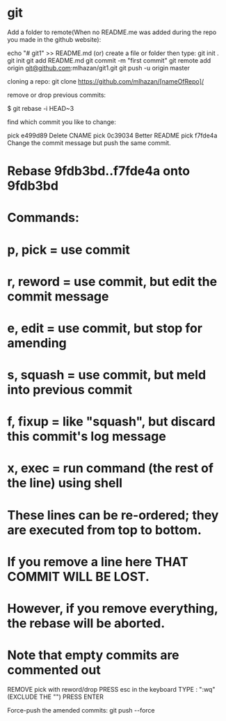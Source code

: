 # git

Add a folder to remote(When no README.me was added during the repo you made in the github website):

echo "# git1" >> README.md (or) create a file or folder then type: git init .
git init
git add README.md
git commit -m "first commit"
git remote add origin git@github.com:mlhazan/git1.git
git push -u origin master


cloning a repo:
git clone https://github.com/mlhazan/[nameOfRepo]/

remove or drop previous commits:

$ git rebase -i HEAD~3

find which commit you like to change:

pick e499d89 Delete CNAME
pick 0c39034 Better README
pick f7fde4a Change the commit message but push the same commit.

# Rebase 9fdb3bd..f7fde4a onto 9fdb3bd
#
# Commands:
#  p, pick = use commit
#  r, reword = use commit, but edit the commit message
#  e, edit = use commit, but stop for amending
#  s, squash = use commit, but meld into previous commit
#  f, fixup = like "squash", but discard this commit's log message
#  x, exec = run command (the rest of the line) using shell
#
# These lines can be re-ordered; they are executed from top to bottom.
#
# If you remove a line here THAT COMMIT WILL BE LOST.
#
# However, if you remove everything, the rebase will be aborted.
#
# Note that empty commits are commented out

REMOVE pick with reword/drop 
PRESS esc in the keyboard
TYPE : ":wq"(EXCLUDE THE "")
PRESS ENTER

Force-push the amended commits:
git push --force

